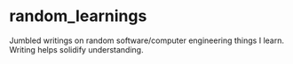 # random_learnings
Jumbled writings on random software/computer engineering things I learn. Writing helps solidify understanding.
